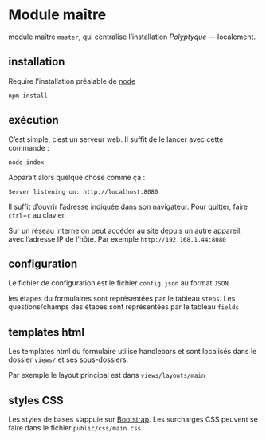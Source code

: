 # Module maître
module maître `master`, qui centralise l’installation *Polyptyque* — localement.

## installation

Require l’installation préalable de [node](https://nodejs.org/)

    npm install

## exécution

C’est simple, c’est un serveur web. Il suffit de le lancer avec cette commande : 

	node index

Apparaît alors quelque chose comme ça :

	Server listening on: http://localhost:8080
	
Il suffit d’ouvrir l’adresse indiquée dans son navigateur. 
Pour quitter, faire `ctrl`+`c` au clavier. 

Sur un réseau interne on peut accéder au site depuis un autre appareil, avec l’adresse IP de l’hôte. Par exemple `http://192.168.1.44:8080`

## configuration 

Le fichier de configuration est le fichier `config.json` au format `JSON`

les étapes du formulaires sont représentées par le tableau `steps`. Les questions/champs des étapes sont représentées par le tableau `fields`

## templates html

Les templates html du formulaire utilise handlebars
et sont localisés dans le dossier `views/` et ses sous-dossiers.

Par exemple le layout principal est dans `views/layouts/main`

## styles CSS

Les styles de bases s’appuie sur [Bootstrap](http://getbootstrap.com/). Les surcharges CSS peuvent se faire dans le fichier `public/css/main.css`